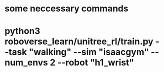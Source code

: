 # some neccessary commands

# python3 roboverse_learn/unitree_rl/train.py --task "walking" --sim "isaacgym" --num_envs 2 --robot "h1_wrist"
